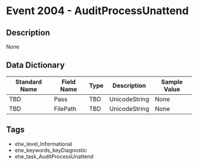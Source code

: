 # Event 2004 - AuditProcessUnattend

## Description
None

## Data Dictionary
|Standard Name|Field Name|Type|Description|Sample Value|
|---|---|---|---|---|
|TBD|Pass|TBD|UnicodeString|None|None|
|TBD|FilePath|TBD|UnicodeString|None|None|

## Tags
* etw_level_Informational
* etw_keywords_keyDiagnostic
* etw_task_AuditProcessUnattend